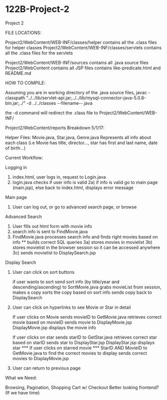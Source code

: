 # 122B-Project-2
Project 2

FILE LOCATIONS:

Project2/WebContent/WEB-INF/classes/helper contains all the .class files for helper classes
Project2/WebContent/WEB-INF/classes/servlets contains all the .class files for the servlets

Project2/WebContent/WEB-INF/sources contains all .java source files
Project2/WebContent contains all JSP files contains like-predicate.html and README.md

HOW TO COMPILE:

Assuming you are in working directory of the .java source files,
javac -classpath "../../lib/servlet-api.jar;../../lib/mysql-connector-java-5.0.8-bin.jar;../" -d ../../classes --filename--.java

the -d command will redirect the .class file to Project2/WebContent/WEB-INF/

Project2/WebContent/reports
Breakdown 5/1/17:

Helper Files:
	Movie.java, Star.java, Genre.java
	Represents all info about each class 
	(i.e Movie has title, director..., star has first and last name, date of birth...)
	
Current Workflow:

Logging in 
1)  index.html, user logs in, request to Login.java
2)  login.java checks if user info is valid
2a) if info is valid
		go to main page (main.jsp), 
	else
		back to index.html, displays error message 

Main page
1) User can log out, or go to advanced search page, or browse

Advanced Search
1) User fills out html form with movie info
2) search info is sent to FindMovie.java
3) FindMovie.java processes search info and finds right movies based on info
		** builds correct SQL queries
		3a) stores movies in movielist
		3b) stores movielist in the browser session so it can be accessed anywhere
		3c) sends movielist to DisplaySearch.jsp

Display Search
1) User can click on sort buttons

	if user wants to sort
		send sort info (by title/year and descending/ascending) to SortMovie.java
		grabs movieList from session, makes a copy
		sorts the copy based on sort info
		sends copy back to DisplaySearch
		
2) User can click on hyperlinks to see Movie or Star in detail

	If user clicks on Movie
		sends movieID to GetMovie.java
		retrieves correct movie based on movieID
		sends movie to DisplayMovie.jsp
		DisplayMovie.jsp displays the movie info
		
	If user clicks on star
		sends starID to GetStar.java
		retrieves correct star based on starID
		sends star to DisplayStar.jsp
		DisplayStar.jsp displays star
		*** If user clicks on starred movie ***
			StarID AND MovieID to GetMovie.java to find the correct movies to display
			sends correct movies to DisplayMovie.jsp
			
3) User can return to previous page

What we Need:

Browsing, Pagination, Shopping Cart w/ Checkout
Better looking frontend? (If we have time)

